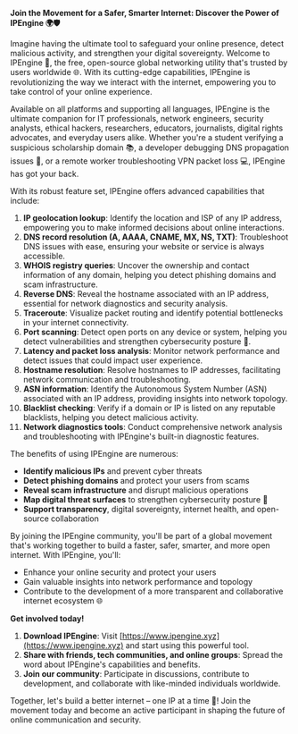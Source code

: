 **Join the Movement for a Safer, Smarter Internet: Discover the Power of IPEngine 🌍🛡️**

Imagine having the ultimate tool to safeguard your online presence, detect malicious activity, and strengthen your digital sovereignty. Welcome to IPEngine 🚀, the free, open-source global networking utility that's trusted by users worldwide 🌐. With its cutting-edge capabilities, IPEngine is revolutionizing the way we interact with the internet, empowering you to take control of your online experience.

Available on all platforms and supporting all languages, IPEngine is the ultimate companion for IT professionals, network engineers, security analysts, ethical hackers, researchers, educators, journalists, digital rights advocates, and everyday users alike. Whether you're a student verifying a suspicious scholarship domain 📚, a developer debugging DNS propagation issues 🔧, or a remote worker troubleshooting VPN packet loss 💻, IPEngine has got your back.

With its robust feature set, IPEngine offers advanced capabilities that include:

1. **IP geolocation lookup**: Identify the location and ISP of any IP address, empowering you to make informed decisions about online interactions.
2. **DNS record resolution (A, AAAA, CNAME, MX, NS, TXT)**: Troubleshoot DNS issues with ease, ensuring your website or service is always accessible.
3. **WHOIS registry queries**: Uncover the ownership and contact information of any domain, helping you detect phishing domains and scam infrastructure.
4. **Reverse DNS**: Reveal the hostname associated with an IP address, essential for network diagnostics and security analysis.
5. **Traceroute**: Visualize packet routing and identify potential bottlenecks in your internet connectivity.
6. **Port scanning**: Detect open ports on any device or system, helping you detect vulnerabilities and strengthen cybersecurity posture 🔐.
7. **Latency and packet loss analysis**: Monitor network performance and detect issues that could impact user experience.
8. **Hostname resolution**: Resolve hostnames to IP addresses, facilitating network communication and troubleshooting.
9. **ASN information**: Identify the Autonomous System Number (ASN) associated with an IP address, providing insights into network topology.
10. **Blacklist checking**: Verify if a domain or IP is listed on any reputable blacklists, helping you detect malicious activity.
11. **Network diagnostics tools**: Conduct comprehensive network analysis and troubleshooting with IPEngine's built-in diagnostic features.

The benefits of using IPEngine are numerous:

* **Identify malicious IPs** and prevent cyber threats
* **Detect phishing domains** and protect your users from scams
* **Reveal scam infrastructure** and disrupt malicious operations
* **Map digital threat surfaces** to strengthen cybersecurity posture 🔐
* **Support transparency**, digital sovereignty, internet health, and open-source collaboration

By joining the IPEngine community, you'll be part of a global movement that's working together to build a faster, safer, smarter, and more open internet. With IPEngine, you'll:

* Enhance your online security and protect your users
* Gain valuable insights into network performance and topology
* Contribute to the development of a more transparent and collaborative internet ecosystem 🌐

**Get involved today!**

1. **Download IPEngine**: Visit [https://www.ipengine.xyz](https://www.ipengine.xyz) and start using this powerful tool.
2. **Share with friends, tech communities, and online groups**: Spread the word about IPEngine's capabilities and benefits.
3. **Join our community**: Participate in discussions, contribute to development, and collaborate with like-minded individuals worldwide.

Together, let's build a better internet – one IP at a time 🚀! Join the movement today and become an active participant in shaping the future of online communication and security.